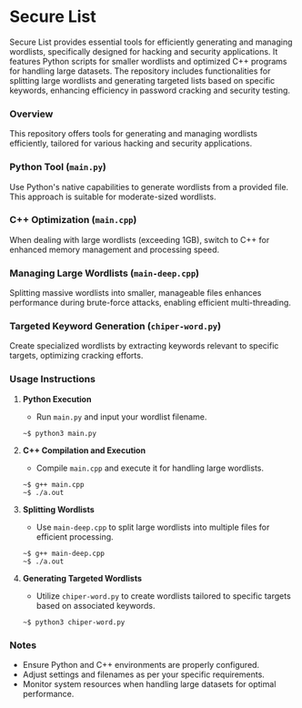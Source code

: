# Secure List

Secure List provides essential tools for efficiently generating and managing wordlists, specifically designed for hacking and security applications. It features Python scripts for smaller wordlists and optimized C++ programs for handling large datasets. The repository includes functionalities for splitting large wordlists and generating targeted lists based on specific keywords, enhancing efficiency in password cracking and security testing.

### Overview

This repository offers tools for generating and managing wordlists efficiently, tailored for various hacking and security applications.

### Python Tool (`main.py`)

Use Python's native capabilities to generate wordlists from a provided file. This approach is suitable for moderate-sized wordlists.

### C++ Optimization (`main.cpp`)

When dealing with large wordlists (exceeding 1GB), switch to C++ for enhanced memory management and processing speed.

### Managing Large Wordlists (`main-deep.cpp`)

Splitting massive wordlists into smaller, manageable files enhances performance during brute-force attacks, enabling efficient multi-threading.

### Targeted Keyword Generation (`chiper-word.py`)

Create specialized wordlists by extracting keywords relevant to specific targets, optimizing cracking efforts.

### Usage Instructions

1. **Python Execution**

   - Run `main.py` and input your wordlist filename.

   ```
   ~$ python3 main.py
   ```

2. **C++ Compilation and Execution**

   - Compile `main.cpp` and execute it for handling large wordlists.

   ```
   ~$ g++ main.cpp
   ~$ ./a.out
   ```

3. **Splitting Wordlists**

   - Use `main-deep.cpp` to split large wordlists into multiple files for efficient processing.

   ```
   ~$ g++ main-deep.cpp
   ~$ ./a.out
   ```

4. **Generating Targeted Wordlists**
   - Utilize `chiper-word.py` to create wordlists tailored to specific targets based on associated keywords.
   ```
   ~$ python3 chiper-word.py
   ```

### Notes

- Ensure Python and C++ environments are properly configured.
- Adjust settings and filenames as per your specific requirements.
- Monitor system resources when handling large datasets for optimal performance.
